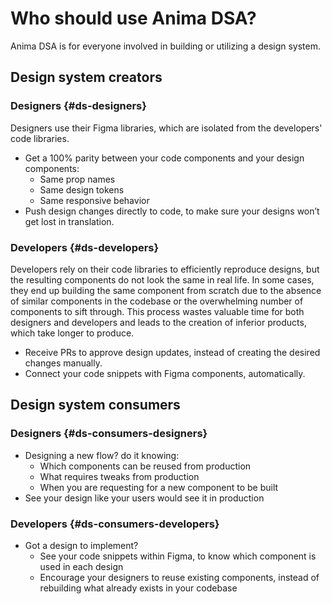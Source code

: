 # Who should use Anima DSA?

Anima DSA is for everyone involved in building or utilizing a design system.

## Design system creators

### Designers {#ds-designers}

Designers use their Figma libraries, which are isolated from the developers' code libraries.

- Get a 100% parity between your code components and your design components:
  - Same prop names
  - Same design tokens
  - Same responsive behavior
- Push design changes directly to code, to make sure your designs won’t get lost in translation.

### Developers {#ds-developers}

Developers rely on their code libraries to efficiently reproduce designs, but the resulting components do not look the same in real life. In some cases, they end up building the same component from scratch due to the absence of similar components in the codebase or the overwhelming number of components to sift through. This process wastes valuable time for both designers and developers and leads to the creation of inferior products, which take longer to produce.

- Receive PRs to approve design updates, instead of creating the desired changes manually.
- Connect your code snippets with Figma components, automatically.

## Design system consumers

### Designers {#ds-consumers-designers}

- Designing a new flow? do it knowing:
  - Which components can be reused from production
  - What requires tweaks from production
  - When you are requesting for a new component to be built
- See your design like your users would see it in production

### Developers {#ds-consumers-developers}

- Got a design to implement?
  - See your code snippets within Figma, to know which component is used in each design
  - Encourage your designers to reuse existing components, instead of rebuilding what already exists in your codebase
